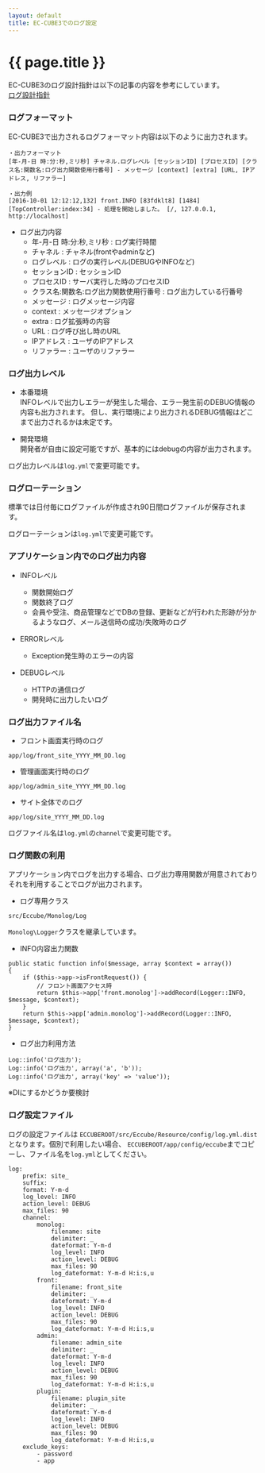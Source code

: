 ```yaml
---
layout: default
title: EC-CUBE3でのログ設定
---
```


# {{ page.title }}

EC-CUBE3のログ設計指針は以下の記事の内容を参考にしています。  
<a href="http://qiita.com/nanasess/items/350e59b29cceb2f122b3" target="_blank">ログ設計指針</a>

### ログフォーマット
EC-CUBE3で出力されるログフォーマット内容は以下のように出力されます。

```
・出力フォーマット
[年-月-日 時:分:秒,ミリ秒] チャネル.ログレベル [セッションID] [プロセスID] [クラス名:関数名:ログ出力関数使用行番号] - メッセージ [context] [extra] [URL, IPアドレス, リファラー]

・出力例
[2016-10-01 12:12:12,132] front.INFO [83fdklt8] [1484] [TopController:index:34] - 処理を開始しました。 [/, 127.0.0.1, http://localhost]
```

- ログ出力内容
    - 年-月-日 時:分:秒,ミリ秒 : ログ実行時間
    - チャネル : チャネル(frontやadminなど)
    - ログレベル : ログの実行レベル(DEBUGやINFOなど)
    - セッションID : セッションID
    - プロセスID : サーバ実行した時のプロセスID
    - クラス名:関数名:ログ出力関数使用行番号 : ログ出力している行番号
    - メッセージ : ログメッセージ内容
    - context : メッセージオプション
    - extra : ログ拡張時の内容
    - URL : ログ呼び出し時のURL
    - IPアドレス : ユーザのIPアドレス
    - リファラー : ユーザのリファラー


### ログ出力レベル

- 本番環境  
INFOレベルで出力しエラーが発生した場合、エラー発生前のDEBUG情報の内容も出力されます。
但し、実行環境により出力されるDEBUG情報はどこまで出力されるかは未定です。

- 開発環境  
開発者が自由に設定可能ですが、基本的にはdebugの内容が出力されます。

ログ出力レベルは`log.yml`で変更可能です。

### ログローテーション

標準では日付毎にログファイルが作成され90日間ログファイルが保存されます。

ログローテーションは`log.yml`で変更可能です。

### アプリケーション内でのログ出力内容

- INFOレベル
    - 関数開始ログ
    - 関数終了ログ
    - 会員や受注、商品管理などでDBの登録、更新などが行われた形跡が分かるようなログ、メール送信時の成功/失敗時のログ

- ERRORレベル
    - Exception発生時のエラーの内容

- DEBUGレベル
    - HTTPの通信ログ
    - 開発時に出力したいログ

### ログ出力ファイル名

- フロント画面実行時のログ  
```
app/log/front_site_YYYY_MM_DD.log
```

- 管理画面実行時のログ  
```
app/log/admin_site_YYYY_MM_DD.log
```

- サイト全体でのログ  
```
app/log/site_YYYY_MM_DD.log
```

ログファイル名は`log.yml`の`channel`で変更可能です。


### ログ関数の利用

アプリケーション内でログを出力する場合、ログ出力専用関数が用意されておりそれを利用することでログが出力されます。

- ログ専用クラス

```
src/Eccube/Monolog/Log
```
`Monolog\Logger`クラスを継承しています。

- INFO内容出力関数  

```
public static function info($message, array $context = array())
{
    if ($this->app->isFrontRequest()) {
        // フロント画面アクセス時
        return $this->app['front.monolog']->addRecord(Logger::INFO, $message, $context);
    }
    return $this->app['admin.monolog']->addRecord(Logger::INFO, $message, $context);
}
```

- ログ出力利用方法

```
Log::info('ログ出力');
Log::info('ログ出力', array('a', 'b'));
Log::info('ログ出力', array('key' => 'value'));
```

※DIにするかどうか要検討

### ログ設定ファイル

ログの設定ファイルは
`ECCUBEROOT/src/Eccube/Resource/config/log.yml.dist`となります。個別で利用したい場合、
`ECCUBEROOT/app/config/eccube`までコピーし、ファイル名を`log.yml`としてください。

```
log:
    prefix: site_
    suffix:
    format: Y-m-d
    log_level: INFO
    action_level: DEBUG
    max_files: 90
    channel:
        monolog:
            filename: site
            delimiter: _
            dateformat: Y-m-d
            log_level: INFO
            action_level: DEBUG
            max_files: 90
            log_dateformat: Y-m-d H:i:s,u
        front:
            filename: front_site
            delimiter: _
            dateformat: Y-m-d
            log_level: INFO
            action_level: DEBUG
            max_files: 90
            log_dateformat: Y-m-d H:i:s,u
        admin:
            filename: admin_site
            delimiter: _
            dateformat: Y-m-d
            log_level: INFO
            action_level: DEBUG
            max_files: 90
            log_dateformat: Y-m-d H:i:s,u
        plugin:
            filename: plugin_site
            delimiter: _
            dateformat: Y-m-d
            log_level: INFO
            action_level: DEBUG
            max_files: 90
            log_dateformat: Y-m-d H:i:s,u
    exclude_keys:
        - password
        - app
```
